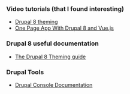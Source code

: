 ### Video tutorials (that I found interesting)
- [Drupal 8 theming](http://watch-learn.com/series/drupal-8-theming)
- [One Page App With Drupal 8 and Vue.js](http://watch-learn.com/series/one-page-app-with-drupal-8-and-vue-js)

### Drupal 8 useful documentation
- [The Drupal 8 Theming guide](http://sqndr.github.io/d8-theming-guide/index.html)

### Drupal Tools
- [Drupal Console Documentation](https://hechoendrupal.gitbooks.io/drupal-console/content/en/index.html)
